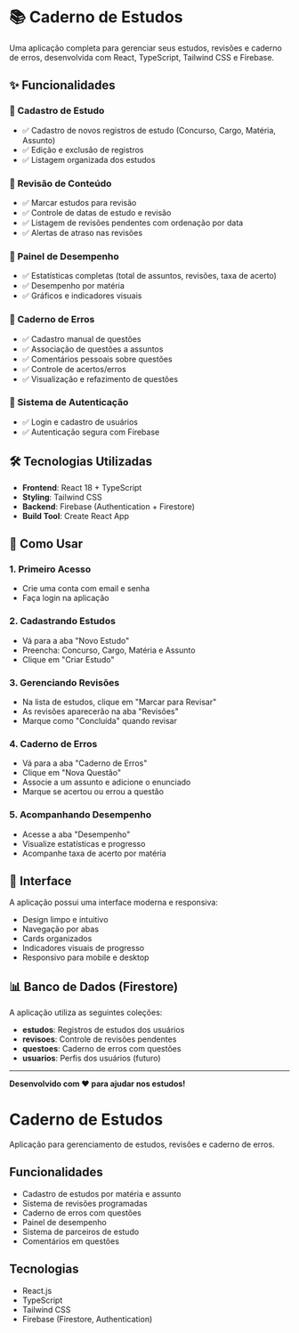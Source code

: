 # 📚 Caderno de Estudos

Uma aplicação completa para gerenciar seus estudos, revisões e caderno de erros, desenvolvida com React, TypeScript, Tailwind CSS e Firebase.

## ✨ Funcionalidades

### 🔹 Cadastro de Estudo
- ✅ Cadastro de novos registros de estudo (Concurso, Cargo, Matéria, Assunto)
- ✅ Edição e exclusão de registros
- ✅ Listagem organizada dos estudos

### 🔹 Revisão de Conteúdo
- ✅ Marcar estudos para revisão
- ✅ Controle de datas de estudo e revisão
- ✅ Listagem de revisões pendentes com ordenação por data
- ✅ Alertas de atraso nas revisões

### 🔹 Painel de Desempenho
- ✅ Estatísticas completas (total de assuntos, revisões, taxa de acerto)
- ✅ Desempenho por matéria
- ✅ Gráficos e indicadores visuais

### 🔹 Caderno de Erros
- ✅ Cadastro manual de questões
- ✅ Associação de questões a assuntos
- ✅ Comentários pessoais sobre questões
- ✅ Controle de acertos/erros
- ✅ Visualização e refazimento de questões

### 🔹 Sistema de Autenticação
- ✅ Login e cadastro de usuários
- ✅ Autenticação segura com Firebase

## 🛠️ Tecnologias Utilizadas

- **Frontend**: React 18 + TypeScript
- **Styling**: Tailwind CSS
- **Backend**: Firebase (Authentication + Firestore)
- **Build Tool**: Create React App

## 📱 Como Usar

### 1. Primeiro Acesso
- Crie uma conta com email e senha
- Faça login na aplicação

### 2. Cadastrando Estudos
- Vá para a aba "Novo Estudo"
- Preencha: Concurso, Cargo, Matéria e Assunto
- Clique em "Criar Estudo"

### 3. Gerenciando Revisões
- Na lista de estudos, clique em "Marcar para Revisar"
- As revisões aparecerão na aba "Revisões"
- Marque como "Concluída" quando revisar

### 4. Caderno de Erros
- Vá para a aba "Caderno de Erros"
- Clique em "Nova Questão"
- Associe a um assunto e adicione o enunciado
- Marque se acertou ou errou a questão

### 5. Acompanhando Desempenho
- Acesse a aba "Desempenho"
- Visualize estatísticas e progresso
- Acompanhe taxa de acerto por matéria

## 🎨 Interface

A aplicação possui uma interface moderna e responsiva:
- Design limpo e intuitivo
- Navegação por abas
- Cards organizados
- Indicadores visuais de progresso
- Responsivo para mobile e desktop


## 📊 Banco de Dados (Firestore)

A aplicação utiliza as seguintes coleções:

- **estudos**: Registros de estudos dos usuários
- **revisoes**: Controle de revisões pendentes
- **questoes**: Caderno de erros com questões
- **usuarios**: Perfis dos usuários (futuro)

---

**Desenvolvido com ❤️ para ajudar nos estudos!**

# Caderno de Estudos

Aplicação para gerenciamento de estudos, revisões e caderno de erros.

## Funcionalidades

- Cadastro de estudos por matéria e assunto
- Sistema de revisões programadas
- Caderno de erros com questões
- Painel de desempenho
- Sistema de parceiros de estudo
- Comentários em questões

## Tecnologias

- React.js
- TypeScript
- Tailwind CSS
- Firebase (Firestore, Authentication)
